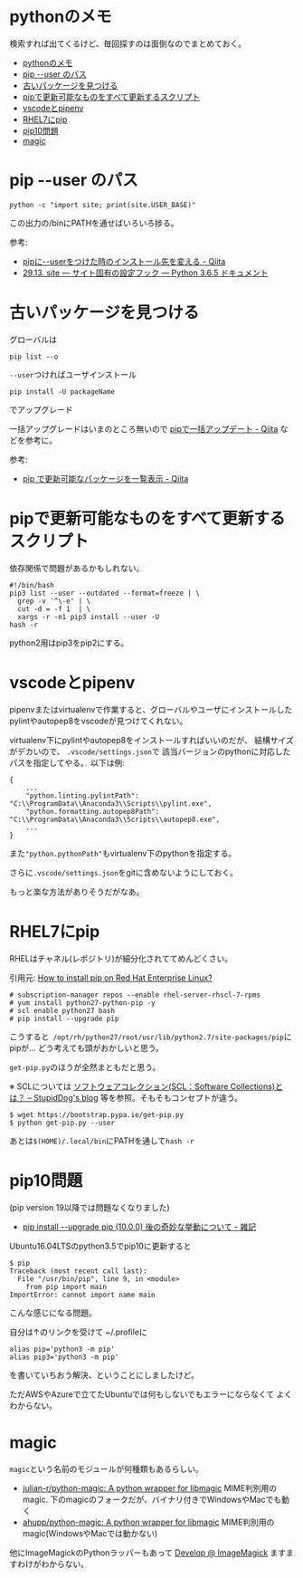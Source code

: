# pythonのメモ

検索すれば出てくるけど、毎回探すのは面倒なのでまとめておく。

- [pythonのメモ](#python%E3%81%AE%E3%83%A1%E3%83%A2)
- [pip --user のパス](#pip---user-%E3%81%AE%E3%83%91%E3%82%B9)
- [古いパッケージを見つける](#%E5%8F%A4%E3%81%84%E3%83%91%E3%83%83%E3%82%B1%E3%83%BC%E3%82%B8%E3%82%92%E8%A6%8B%E3%81%A4%E3%81%91%E3%82%8B)
- [pipで更新可能なものをすべて更新するスクリプト](#pip%E3%81%A7%E6%9B%B4%E6%96%B0%E5%8F%AF%E8%83%BD%E3%81%AA%E3%82%82%E3%81%AE%E3%82%92%E3%81%99%E3%81%B9%E3%81%A6%E6%9B%B4%E6%96%B0%E3%81%99%E3%82%8B%E3%82%B9%E3%82%AF%E3%83%AA%E3%83%97%E3%83%88)
- [vscodeとpipenv](#vscode%E3%81%A8pipenv)
- [RHEL7にpip](#rhel7%E3%81%ABpip)
- [pip10問題](#pip10%E5%95%8F%E9%A1%8C)
- [magic](#magic)


# pip --user のパス

```
python -c "import site; print(site.USER_BASE)"
```
この出力の/binにPATHを通せばいろいろ捗る。

参考:
- [pipに--userをつけた時のインストール先を変える - Qiita](https://qiita.com/ronin_gw/items/cdf8112b61649ca455f5)
- [29.13. site — サイト固有の設定フック — Python 3.6.5 ドキュメント](https://docs.python.jp/3/library/site.html)


# 古いパッケージを見つける

グローバルは
```
pip list --o
```
`--user`つければユーザインストール


```
pip install -U packageName
```
でアップグレード

一括アップグレードはいまのところ無いので
[pipで一括アップデート - Qiita](https://qiita.com/manji-0/items/d3d824d77c18c2f28569)
などを参考に。

参考:
- [pip で更新可能なパッケージを一覧表示 - Qiita](https://qiita.com/Klein/items/a3110d20532ba9f9057b)

# pipで更新可能なものをすべて更新するスクリプト

依存関係で問題があるかもしれない。
```
#!/bin/bash
pip3 list --user --outdated --format=freeze | \
  grep -v '^\-e' | \
  cut -d = -f 1  | \
  xargs -r -n1 pip3 install --user -U
hash -r
```

python2用はpip3をpip2にする。

# vscodeとpipenv

pipenvまたはvirtualenvで作業すると、グローバルやユーザにインストールした
pylintやautopep8をvscodeが見つけてくれない。

virtualenv下にpylintやautopep8をインストールすればいいのだが、
結構サイズがデカいので、
`.vscode/settings.json`で
該当バージョンのpythonに対応したパスを指定してやる。
以下は例:
```
{
    ...
    "python.linting.pylintPath": "C:\\ProgramData\\Anaconda3\\Scripts\\pylint.exe",
    "python.formatting.autopep8Path": "C:\\ProgramData\\Anaconda3\\Scripts\\autopep8.exe",
    ...
}
```

また`"python.pythonPath"`もvirtualenv下のpythonを指定する。

さらに`.vscode/settings.json`をgitに含めないようにしておく。

もっと楽な方法がありそうだがなあ。


# RHEL7にpip

RHELはチャネル(レポジトリ)が細分化されててめんどくさい。

引用元: [How to install pip on Red Hat Enterprise Linux?](https://access.redhat.com/solutions/1519803)

```
# subscription-manager repos --enable rhel-server-rhscl-7-rpms
# yum install python27-python-pip -y
# scl enable python27 bash
# pip install --upgrade pip
```
こうすると` /opt/rh/python27/root/usr/lib/python2.7/site-packages/pip`にpipが...
どう考えても頭がおかしいと思う。

`get-pip.py`のほうが全然まともだと思う。


※ SCLについては
[ソフトウェアコレクション(SCL：Software Collections)とは？ – StupidDog's blog](http://stupiddog.jp/note/archives/1074)
等を参照。そもそもコンセプトが違う。




```
$ wget https://bootstrap.pypa.io/get-pip.py
$ python get-pip.py --user
```
あとは`$(HOME)/.local/bin`にPATHを通して`hash -r`



# pip10問題

(pip version 19以降では問題なくなりました)

* [pip install --upgrade pip (10.0.0) 後の奇妙な挙動について - 雑記](http://icchy.hatenablog.jp/entry/2018/04/17/064443)

Ubuntu16.04LTSのpython3.5でpip10に更新すると
```
$ pip
Traceback (most recent call last):
  File "/usr/bin/pip", line 9, in <module>
    from pip import main
ImportError: cannot import name main
```
こんな感じになる問題。

自分は↑のリンクを受けて
~/.profileに
```
alias pip='python3 -m pip'
alias pip3='python3 -m pip'
```
を書いていちおう解決、ということにしましたけど。

ただAWSやAzureで立てたUbuntuでは何もしないでもエラーにならなくて
よくわからない。

# magic

`magic`という名前のモジュールが何種類もあるらしい。

* [julian-r/python-magic: A python wrapper for libmagic](https://github.com/julian-r/python-magic) MIME判別用のmagic. 下のmagicのフォークだが、バイナリ付きでWindowsやMacでも動く
* [ahupp/python-magic: A python wrapper for libmagic](https://github.com/ahupp/python-magic) MIME判別用のmagic(WindowsやMacでは動かない)

他にImageMagickのPythonラッパーもあって
[Develop @ ImageMagick](http://www.imagemagick.org/script/develop.php#python)
ますますわけがわからない。


